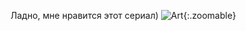 ---
---
Ладно, мне нравится этот сериал)
![Art]({{site.url}}/assets/images/its-always.jpg){:.zoomable}